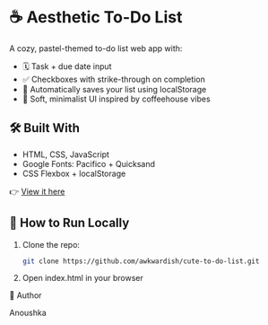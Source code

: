 # ☕ Aesthetic To-Do List

A cozy, pastel-themed to-do list web app with:
- 🗓️ Task + due date input
- ✅ Checkboxes with strike-through on completion
- 💾 Automatically saves your list using localStorage
- 🌸 Soft, minimalist UI inspired by coffeehouse vibes



## 🛠 Built With

- HTML, CSS, JavaScript
- Google Fonts: Pacifico + Quicksand
- CSS Flexbox + localStorage




👉 [View it here](https://awkwardish.github.io/cute-to-do-list/)




## 🚀 How to Run Locally

1. Clone the repo:
   ```bash
   git clone https://github.com/awkwardish/cute-to-do-list.git

2. Open index.html in your browser   




🧁 Author

Anoushka
